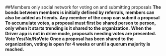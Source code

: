 ##Members only social network for voting on and submitting proposals
**The bonds between members is initially defined by referrals, members can also be added as friends.**
**Any member of the coop can submit a proposal**
**To accumulate votes, a proposal must first be shared person to person, only when it starts trending is it shared to the organization.**
**When the Driver app is not in drive mode, proposals needing votes are presented. Vote Yes/No/NoVote**
**Once a proposal has been shared to the organization, voting is open for 4 weeks or until a quorum majority is reached.**